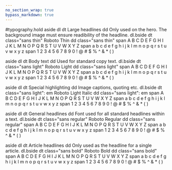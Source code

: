 ```yaml
---
no_section_wrap: true
bypass_markdown: true
---
```

#typography.hold
  aside
    dl
      dt Large headlines
      dd Only used on the hero. The background image must ensure readibility of the headline.
  dl.bside
    dt class="sans thin" Roboto Thin
    dd class="sans thin"
      span A B C D E F G H I J K L M N O P Q R S T U V W X Y Z
      span a b c d e f g h i j k l m n o p q r s t u v w x y z
      span 1 2 3 4 5 6 7 8 9 0 ! @ # $ % ^ & * ( )

  aside
    dl
      dt Body text
      dd Used for standard copy text.
  dl.bside
    dt class="sans light" Roboto Light
    dd class="sans light"
      span A B C D E F G H I J K L M N O P Q R S T U V W X Y Z
      span a b c d e f g h i j k l m n o p q r s t u v w x y z
      span 1 2 3 4 5 6 7 8 9 0 ! @ # $ % ^ & * ( )

  aside
    dl
      dt Special highlighting
      dd Image captions, quoting etc.
  dl.bside
    dt class="sans light": em Roboto Light Italic
    dd class="sans light": em
      span A B C D E F G H I J K L M N O P Q R S T U V W X Y Z
      span a b c d e f g h i j k l m n o p q r s t u v w x y z
      span 1 2 3 4 5 6 7 8 9 0 ! @ # $ % ^ & * ( )

  aside
    dl
      dt General headlines
      dd Font used for all standard headlines within a text.
  dl.bside
    dt class="sans regular" Roboto Regular
    dd class="sans regular"
      span A B C D E F G H I J K L M N O P Q R S T U V W X Y Z
      span a b c d e f g h i j k l m n o p q r s t u v w x y z
      span 1 2 3 4 5 6 7 8 9 0 ! @ # $ % ^ & * ( )

  aside
    dl
      dt Article headlines
      dd Only used as the headline for a single article.
  dl.bside
    dt class="sans bold" Roboto Bold
    dd class="sans bold"
      span A B C D E F G H I J K L M N O P Q R S T U V W X Y Z
      span a b c d e f g h i j k l m n o p q r s t u v w x y z
      span 1 2 3 4 5 6 7 8 9 0 ! @ # $ % ^ & * ( )
